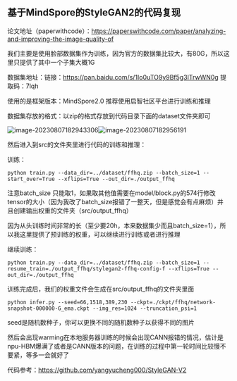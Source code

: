 ## 基于MindSpore的StyleGAN2的代码复现

论文地址（paperwithcode）：https://paperswithcode.com/paper/analyzing-and-improving-the-image-quality-of

我们主要是使用脸部数据集作为训练，因为官方的数据集比较大，有80G，所以这里只提供了其中一个子集大概1G

数据集地址：链接：https://pan.baidu.com/s/1Io0uTO9y9Bf5g3ITrwWN0g 
提取码：7lqh 

使用的是框架版本：MindSpore2.0 推荐使用启智社区平台进行训练和推理

数据集存放的格式：以zip的格式存放到代码目录下面的dataset文件夹即可



![image-20230807182943306](C:\Users\pw\AppData\Roaming\Typora\typora-user-images\image-20230807182943306.png)![image-20230807182956191](C:\Users\pw\AppData\Roaming\Typora\typora-user-images\image-20230807182956191.png)

然后进入到src的文件夹里进行代码的训练和推理：

训练：

```
python train.py --data_dir=../dataset/ffhq.zip --batch_size=1 --start_over=True --xflips=True --out_dir=./output_ffhq
```

注意batch_size 只能取1，如果取其他值需要在model/block.py的574行修改tensor的大小（因为我改了batch_size报错了一整天，但是感觉会有点麻烦）并且创建输出权重的文件夹（src/output_ffhq）

因为从头训练时间非常的长（至少要20h，本来数据集少而且batch_size=1），所以我这里提供了预训练的权重，可以继续进行训练或者进行推理

继续训练：

```
python train.py --data_dir=../dataset/ffhq.zip --batch_size=1 --resume_train=./output_ffhq/stylegan2-ffhq-config-f --xflips=True --out_dir=./output_ffhq

```

训练完成后，我们的权重文件会生成在src/output_ffhq的文件夹里面

```
python infer.py --seed=66,1518,389,230 --ckpt=./ckpt/ffhq/network-snapshot-000000-G_ema.ckpt --img_res=1024 --truncation_psi=1

```

seed是随机数种子，你可以更换不同的随机数种子以获得不同的图片

然后会出现warming在本地服务器训练的时候会出现CANN报错的情况，估计是npu-HBM爆满了或者是CANN版本的问题，在训练的过程中第一轮时间比较慢不要紧，等多一会就好了

代码参考：https://github.com/yangyucheng000/StyleGAN-V2